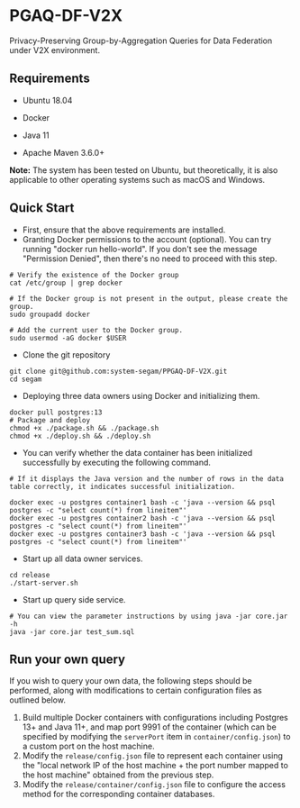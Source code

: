# PGAQ-DF-V2X
Privacy-Preserving Group-by-Aggregation Queries for Data Federation under V2X environment.

## Requirements

- Ubuntu 18.04
- Docker

- Java 11
- Apache Maven 3.6.0+

**Note:** The system has been tested on Ubuntu, but theoretically, it is also applicable to other operating systems such as macOS and Windows.

## Quick Start

- First, ensure that the above requirements are installed.
- Granting Docker permissions to the account (optional). You can try running "docker run hello-world". If you don't see the message "Permission Denied", then there's no need to proceed with this step.

```shell
# Verify the existence of the Docker group
cat /etc/group | grep docker

# If the Docker group is not present in the output, please create the group.
sudo groupadd docker

# Add the current user to the Docker group.
sudo usermod -aG docker $USER
```

- Clone the git repository

```shell
git clone git@github.com:system-segam/PPGAQ-DF-V2X.git
cd segam
```

- Deploying three data owners using Docker and initializing them.

```shell
docker pull postgres:13
# Package and deploy
chmod +x ./package.sh && ./package.sh
chmod +x ./deploy.sh && ./deploy.sh
```

- You can verify whether the data container has been initialized successfully by executing the following command. 

```shell
# If it displays the Java version and the number of rows in the data table correctly, it indicates successful initialization.

docker exec -u postgres container1 bash -c 'java --version && psql postgres -c "select count(*) from lineitem"'
docker exec -u postgres container2 bash -c 'java --version && psql postgres -c "select count(*) from lineitem"'
docker exec -u postgres container3 bash -c 'java --version && psql postgres -c "select count(*) from lineitem"'
```

- Start up all data owner services.

```shell
cd release
./start-server.sh
```

- Start up query side service.

```shell
# You can view the parameter instructions by using java -jar core.jar -h
java -jar core.jar test_sum.sql
```

## Run your own query

If you wish to query your own data, the following steps should be performed, along with modifications to certain configuration files as outlined below.

1. Build multiple Docker containers with configurations including Postgres 13+ and Java 11+, and map port 9991 of the container (which can be specified by modifying the `serverPort` item in `container/config.json`) to a custom port on the host machine.
2. Modify the `release/config.json` file to represent each container using the "local network IP of the host machine + the port number mapped to the host machine" obtained from the previous step.
3. Modify the `release/container/config.json` file to configure the access method for the corresponding container databases.

